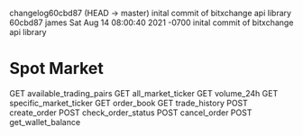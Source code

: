 changelog60cbd87 (HEAD -> master) inital commit of bitxchange api library
60cbd87	james	Sat Aug 14 08:00:40 2021 -0700	inital commit of bitxchange api library

# Spot Market
GET available_trading_pairs
GET all_market_ticker
GET volume_24h
GET specific_market_ticker
GET order_book
GET trade_history
POST create_order
POST check_order_status
POST cancel_order
POST get_wallet_balance
